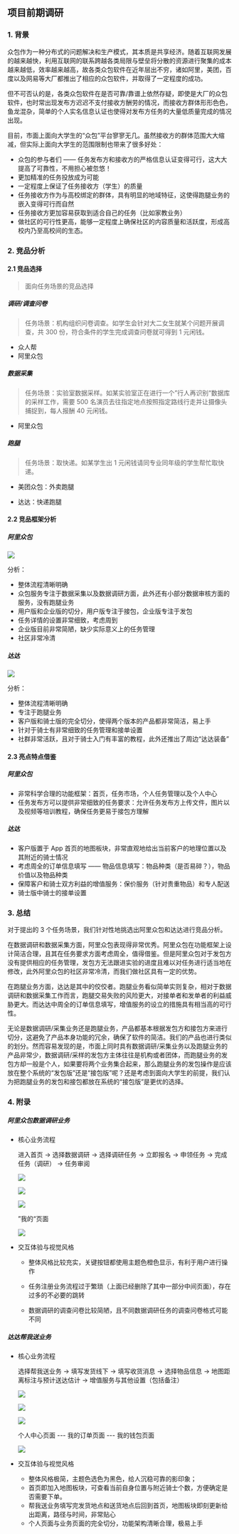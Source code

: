 ## 项目前期调研

### 1. 背景

众包作为一种分布式的问题解决和生产模式，其本质是共享经济。随着互联网发展的越来越快，利用互联网的联系跨越各类局限与壁垒将分散的资源进行聚集的成本越来越低，效率越来越高，故各类众包软件在近年层出不穷，诸如阿里，美团，百度以及网易等大厂都推出了相应的众包软件，并取得了一定程度的成功。

但不可否认的是，各类众包软件在是否可靠/靠谱上依然存疑，即使是大厂的众包软件，也时常出现发布方迟迟不支付接收方酬劳的情况，而接收方群体形形色色，鱼龙混杂，简单的个人实名信息认证也使得对发布方任务的大量低质量完成的情况出现。

目前，市面上面向大学生的“众包”平台寥寥无几。虽然接收方的群体范围大大缩减，但实际上面向大学生的范围限制也带来了很多好处：

* 众包的参与者们 —— 任务发布方和接收方的严格信息认证变得可行，这大大提高了可靠性，不用担心被忽悠！
* 更加精准的任务投放成为可能
* 一定程度上保证了任务接收方（学生）的质量
* 任务接收方作为与高校绑定的群体，具有明显的地域特征，这使得跑腿业务的嵌入变得可行而自然
* 任务接收方更加容易获取到适合自己的任务（比如家教业务）
* 做社区的可行性更高，能够一定程度上确保社区的内容质量和活跃度，形成高校内乃至高校间的生态。

### 2. 竞品分析

#### 2.1 竞品选择

> 面向任务场景的竞品选择

##### 调研/调查问卷

> 任务场景：机构组织问卷调查。如学生会针对大二女生就某个问题开展调查，共 300 份，符合条件的学生完成调查问卷就可得到 1 元闲钱。

* 众人帮
* 阿里众包

##### 数据采集

> 任务场景：实验室数据采样。如某实验室正在进行一个”行人再识别“数据库的采样工作，需要 500 名演员去往指定地点按照指定路线行走并让摄像头捕捉到，每人报酬 40 元闲钱。

* 阿里众包

##### 跑腿

> 任务场景：取快递。如某学生出 1 元闲钱请同专业同年级的学生帮忙取快递。

* 美团众包：外卖跑腿

* 达达：快递跑腿

#### 2.2 竞品框架分析

##### 阿里众包

![](https://github.com/milkymoney/Dashboard/blob/master/pic/阿里众包_v1.png?raw=true)


分析：

* 整体流程清晰明确
* 众包服务专注于数据采集以及数据调研方面，此外还有小部分数据审核方面的服务，没有跑腿业务
* 用户版和企业版的切分，用户版专注于接包，企业版专注于发包
* 任务详情的设置非常细致，考虑周到
* 企业版目前非常简陋，缺少实际意义上的任务管理
* 社区非常冷清

##### 达达

![](https://github.com/milkymoney/Dashboard/blob/master/pic/达达_v1.png?raw=true)

分析：

* 整体流程清晰明确
* 专注于跑腿业务
* 客户版和骑士版的完全切分，使得两个版本的产品都非常简洁，易上手
* 针对于骑士有非常细致的任务管理和接单设置
* 社群非常活跃，且对于骑士入门有丰富的教程，此外还推出了周边“达达装备”

#### 2.3 亮点特点借鉴

##### 阿里众包

* 非常科学合理的功能框架：首页，任务市场，个人任务管理以及个人中心
* 任务发布方可以提供非常细致的任务要求：允许任务发布方上传文件，图片以及视频等培训教程，确保任务更易于接包方理解

##### 达达

* 客户版置于 App 首页的地图板块，非常直观地给出当前客户的地理位置以及其附近的骑士情况
* 考虑周全的订单信息填写 —— 物品信息填写：物品种类（是否易碎？），物品价值以及物品种类
* 保障客户和骑士双方利益的增值服务：保价服务（针对贵重物品）和专人配送
* 骑士版中骑士的接单设置

### 3. 总结

对于提出的 3 个任务场景，我们针对性地挑选出阿里众包和达达进行竞品分析。

在数据调研和数据采集方面，阿里众包表现得非常优秀。阿里众包在功能框架上设计简洁合理，且其在任务要求方面考虑周全，值得借鉴。但是阿里众包对于发包方没有提供相应的任务管理，发包方无法跟进实验的进度且难以对任务进行适当地在修改，此外阿里众包的社区非常冷清，而我们做社区具有一定的优势。

在跑腿业务方面，达达是其中的佼佼者。跑腿业务看似简单实则复杂，相对于数据调研和数据采集工作而言，跑腿交易失败的风险更大，对接单者和发单者的利益威胁更大。而达达中周全的订单信息填写，增值服务的设立的措施具有相当高的可行性。

无论是数据调研/采集业务还是跑腿业务，产品都基本根据发包方和接包方来进行切分，这避免了产品本身功能的冗余，确保了软件的简洁。我们的产品也进行类似的划分。然而容易发现的是，市面上同时具有数据调研/采集业务以及跑腿业务的产品非常少，数据调研/采样的发包方主体往往是机构或者团体，而跑腿业务的发包方却一般是个人，如果要将两个业务集合起来，那么跑腿业务的发包操作是应该放在整个系统的“发包版”还是“接包版”呢？还是考虑到面向大学生的前提，我们认为把跑腿业务的发包和接包都放在系统的“接包版”是更优的选择。

### 4. 附录

##### 阿里众包数据调研业务

* 核心业务流程

  进入首页 -> 选择数据调研 -> 选择调研任务 -> 立即报名 -> 申领任务 -> 完成任务（调研） -> 任务审阅

  ![](https://github.com/milkymoney/Dashboard/blob/master/pic/阿里众包_123.png?raw=true)

  ![](https://github.com/milkymoney/Dashboard/blob/master/pic/阿里众包_456.png?raw=true)

  ![](https://github.com/milkymoney/Dashboard/blob/master/pic/阿里众包_789.png?raw=true)

  ”我的“页面

  ![](https://github.com/milkymoney/Dashboard/blob/master/pic/阿里众包_10.jpg?raw=true)

* 交互体验与视觉风格

  * 整体风格比较充实，关键按钮都使用主题色橙色显示，有利于用户进行操作

  * 任务注册业务流程过于繁琐（上面已经删除了其中一部分中间页面），存在过多的不必要的跳转
  * 数据调研的调查问卷比较简陋，且不同数据调研任务的调查问卷格式可能不同

##### 达达帮我送业务

* 核心业务流程

  选择帮我送业务 -> 填写发货线下 -> 填写收货消息 -> 选择物品信息 -> 地图距离标注与预计送达估计 -> 增值服务与其他设置（包括备注）

  ![](https://github.com/milkymoney/Dashboard/blob/master/pic/达达_123.png?raw=true)

  ![](https://github.com/milkymoney/Dashboard/blob/master/pic/达达_456.png?raw=true)

  ![](https://github.com/milkymoney/Dashboard/blob/master/pic/达达_78.png?raw=true)

  个人中心页面 --- 我的订单页面 --- 我的钱包页面

  ![](https://github.com/milkymoney/Dashboard/blob/master/pic/达达_91011.png?raw=true)

* 交互体验与视觉风格

  * 整体风格极简，主题色选色为黑色，给人沉稳可靠的影印象；
  * 首页即加入地图板块，可查看当前自身位置与附近骑士个数，方便确定是否需要下单。
  * 帮我送业务填写完发货地点和送货地点后回到首页，地图板块即刻更新给出距离，路径与时间，非常贴心
  * 个人页面与业务页面的完全切分，功能架构清晰合理，极易上手
